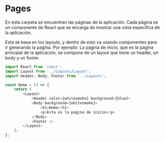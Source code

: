 # Pages

En esta carpeta se encuentran las páginas de la aplicación. Cada página es un componente de React que se encarga de mostrar una vista específica de la aplicación.

Esta se basa en los layouts, y dentro de esto va usando componentes para ir generando la pagina.
Por ejemplo:
La pagina de inicio, que es la pagina principal de la aplicación, se compone de un layout que tiene un header, un body y un footer.
```js
import React from 'react';
import Layout from '../Layouts/Layout';
import Header, Body, Footer from '../Layouts';

const Home = () => {
    return (
        <Layout>
            <Header color={whitesmoke} background={blue}>
            <Body background={whitesmoke}>
                <h1>Home</h1>
                <p>Esta es la pagina de inicio</p>
            </Body>
            <Footer />
        </Layout>
    );
};
```